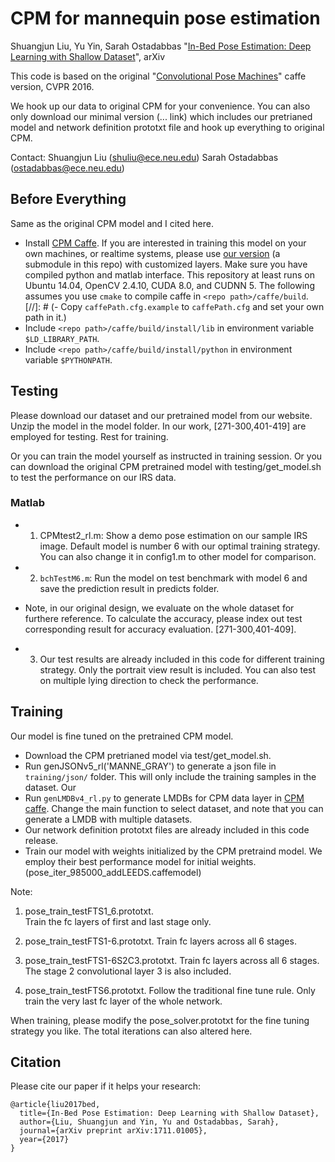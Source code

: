 # CPM for mannequin pose estimation
Shuangjun Liu, Yu Yin, Sarah Ostadabbas 
"[In-Bed Pose Estimation: Deep Learning with Shallow Dataset](https://arxiv.org/abs/1711.01005)", arXiv

This code is based on the original "[Convolutional Pose Machines](http://arxiv.org/abs/1602.00134)" caffe version, CVPR 2016.

We hook up our data to original CPM for your convenience. 
You can also only download our minimal version (... link) which includes our pretrianed model and network definition prototxt file and hook up everything to original CPM. 

Contact: Shuangjun Liu (shuliu@ece.neu.edu)
Sarah Ostadabbas (ostadabbas@ece.neu.edu)


## Before Everything
Same as the original CPM model and I cited here.
- Install [CPM Caffe](http://caffe.berkeleyvision.org/). If you are interested in training this model on your own machines, or realtime systems, please use [our version](https://github.com/shihenw/caffe) (a submodule in this repo) with customized layers. Make sure you have compiled python and matlab interface. This repository at least runs on Ubuntu 14.04, OpenCV 2.4.10, CUDA 8.0, and CUDNN 5. The following assumes you use `cmake` to compile caffe in `<repo path>/caffe/build`.
[//]: # (- Copy `caffePath.cfg.example` to `caffePath.cfg` and set your own path in it.)
- Include `<repo path>/caffe/build/install/lib` in environment variable `$LD_LIBRARY_PATH`.
- Include `<repo path>/caffe/build/install/python` in environment variable `$PYTHONPATH`.

## Testing
Please download our dataset and  our pretrained model from our website. 
Unzip the model in the model folder.
In our work, [271-300,401-419] are employed for testing. Rest for training. 

Or you can train the model yourself as instructed in training session. 
Or you can download the original CPM pretrained model with testing/get_model.sh to test the performance on our IRS data.  


### Matlab
- 1. CPMtest2_rl.m: Show a demo pose estimation on our sample IRS image. Default model is number 6 with our optimal training strategy. You can also change it in config1.m to other model for comparison. 

- 2. `bchTestM6.m`: Run the model on test benchmark with model 6 and save the prediction result in predicts folder. 
- Note, in our original design, we evaluate on the whole dataset for furthere reference. To calculate the accuracy, please index out test corresponding result for accuracy evaluation. [271-300,401-409].

- 3. Our test results are already included in this code for different training strategy. Only the portrait view result is included. You can also test on multiple lying direction to check the performance. 


## Training
Our model is fine tuned on the pretrained CPM model.
- Download the CPM pretrianed model via test/get_model.sh.
- Run genJSONv5_rl('MANNE_GRAY') to generate a json file in `training/json/` folder. This will only include the training samples in the dataset. Our 
- Run `genLMDBv4_rl.py` to generate LMDBs for CPM data layer in [CPM caffe](https://github.com/shihenw/caffe). Change the main function to select dataset, and note that you can generate a LMDB with multiple datasets.
- Our network definition prototxt files are already included in this code release.
- Train our model with weights initialized by the CPM pretraind model. We employ their best performance model for initial weights. (pose_iter_985000_addLEEDS.caffemodel)


Note: 
1. pose_train_testFTS1_6.prototxt.  
Train the fc layers of first and last stage only. 

2. pose_train_testFTS1-6.prototxt.
Train fc layers across all 6 stages.

3. pose_train_testFTS1-6S2C3.prototxt.
Train fc layers across all 6 stages. The stage 2 convolutional layer 3 is also included. 

4. pose_train_testFTS6.prototxt.
Follow the traditional fine tune rule. Only train the very last fc layer of the whole network.

When training, please modify the pose_solver.prototxt for the fine tuning strategy you like. The total iterations can also altered here. 


## Citation
Please cite our paper if it helps your research:

    @article{liu2017bed,
      title={In-Bed Pose Estimation: Deep Learning with Shallow Dataset},
      author={Liu, Shuangjun and Yin, Yu and Ostadabbas, Sarah},
      journal={arXiv preprint arXiv:1711.01005},
      year={2017}
    }
